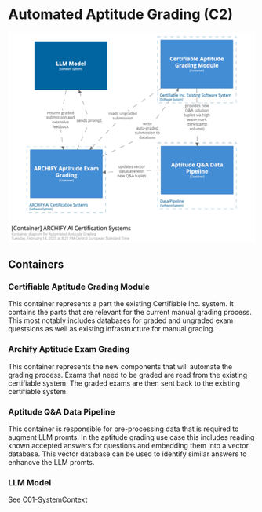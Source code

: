 # Automated Aptitude Grading (C2)

![Automated Aptitude Container Diagram](./Container-Aptitude-Grading.png)

## Containers

### Certifiable Aptitude Grading Module

This container represents a part the existing Certifiable Inc. system. 
It contains the parts that are relevant for the current manual grading process. 
This most notably includes databases for graded and ungraded exam questsions 
as well as existing infrastructure for manual grading. 

### Archify Aptitude Exam Grading

This container represents the new components that will automate the grading process. 
Exams that need to be graded are read from the existing certifiable system. 
The graded exams are then sent back to the existing certifiable system. 

### Aptitude Q&A Data Pipeline

This container is responsible for pre-processing data that is required to augment LLM promts. 
In the aptitude grading use case this includes reading known accepted answers for questions and embedding them into a vector database. 
This vector database can be used to identify similar answers to enhancve the LLM promts. 

### LLM Model

See [C01-SystemContext](./C01-SystemContext.md)
